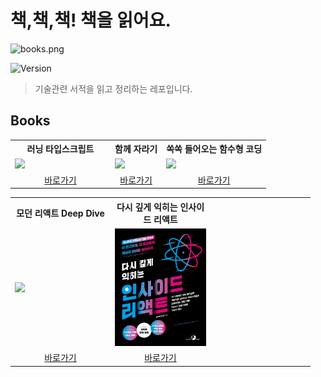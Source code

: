 # 책,책,책! 책을 읽어요.

![books.png](assets/books.png)

![Version](https://img.shields.io/badge/version-2025.10.04-blue.svg)

> 기술관련 서적을 읽고 정리하는 레포입니다.

## Books

<table>
<colgroup>
<col width="160"/>
</colgroup>
<head>
<th>
러닝 타입스크립트
</th>
<th>
함께 자라기
</th>
<th>
쏙쏙 들어오는 함수형 코딩
</th>
</head>
<body>
<tr>
<td>
<img src="assets/러닝_타입스크립트_표지.png" width="160"/>
</td>
<td>
<img src="assets/함께_자라기_표지.png" width="160"/>
</td>
<td>
<img src="assets/함수형코딩_표지.png" width="170"/>
</td>
</tr>
<tr>
<td align="center"><a href="러닝_타입스크립트/README.md">바로가기</a></td>
<td align="center"><a href="함께_자라기/README.md">바로가기</a></td>
<td align="center"><a href="쏙쏙_들어오는_함수형_코딩/README.md">바로가기</a></td>
</tr>
<table>
<colgroup>
<col width="160"/>
<col width="160"/>
<col width="160"/>
</colgroup>
<head>
<th>
모던 리액트 Deep Dive
</th>
<th>
다시 깊게 익히는 인사이드 리액트
</th>
<th>
</th>
</head>
<body>
<tr>
<td>
<img src="assets/모던_리액트_Deep_Dive.png" width="160"/>
</td>
<td>
<img src="assets/다시깊게익히는인사이드리액트.jpg" width="160"/>
</td>
<td>
</td>
</tr>
<tr>
<td align="center"><a href="모던_리액트_Deep_Dive/README.md">바로가기</a></td>
<td align="center"><a href="다시_깊게_익히는_인사이드_리액트/README.md">바로가기</a></td>
<td></td>
</tr>
</body>
</table>
